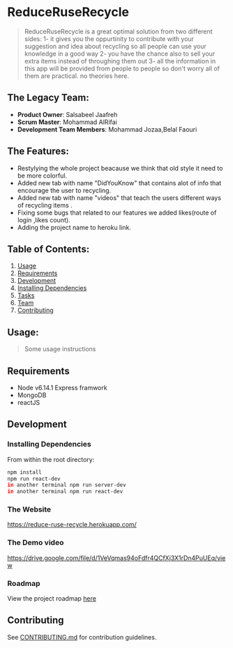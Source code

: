 # ReduceRuseRecycle

>  ReduceRuseRecycle is a great optimal solution from two different sides:
1- it gives you the oppurtinity to contribute with your suggestion and idea about recycling so all people can use your knowledge in a good way 
2- you have the chance also to sell your extra items instead of throughing them out 
3- all the information in this app will be provided from people to people so don't worry all of them are practical. no theories here.

## The Legacy Team:

  - __Product Owner__: Salsabeel Jaafreh
  - __Scrum Master__: Mohammad AlRifai
  - __Development Team Members__: Mohammad Jozaa,Belal Faouri

 
 ## The Features:
-  Restylying the whole project beacause we think that old style it need to be more colorful.
-  Added new tab with name "DidYouKnow" that contains alot of info that encourage the user to recycling.
-  Added new tab with name "videos" that teach the users different ways of recycling items .
-  Fixing some bugs that related to our features we added likes(route of login ,likes count).
-  Adding the project name to heroku link.




## Table of Contents:

1. [Usage](#Usage)
1. [Requirements](#requirements)
1. [Development](#development)
1. [Installing Dependencies](#installing-dependencies)
1. [Tasks](#tasks)
1. [Team](#team)
1. [Contributing](#contributing)

## Usage:

> Some usage instructions

## Requirements

- Node v6.14.1
  Express framwork
- MongoDB 
- reactJS 

## Development

### Installing Dependencies

From within the root directory:

```sh
npm install
npm run react-dev
in another terminal npm run server-dev
in another terminal npm run react-dev 
```
### The Website
https://reduce-ruse-recycle.herokuapp.com/

### The Demo video
https://drive.google.com/file/d/1VeVqmas94oFdfr4QCfXj3X1rDn4PuUEq/view

### Roadmap

View the project roadmap [here](https://github.com/RBK-invoker/Zuse-RBK/issues)


## Contributing

See [CONTRIBUTING.md](CONTRIBUTING.md) for contribution guidelines.
